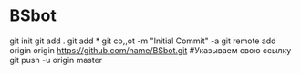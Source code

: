 # BSbot
git init
git add .
git add *
git co,,ot -m "Initial Commit" -a
git remote add origin origin https://github.com/name/BSbot.git #Указываем свою ссылку
git push -u origin master
